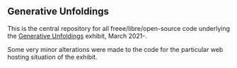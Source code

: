 ## Generative Unfoldings

This is the central repository for all freee/libre/open-source code underlying the [Generative Unfoldings](https://generative-unfoldings.mit.edu) exhibit, March 2021-.

Some very minor alterations were made to the code for the particular web hosting situation of the exhibit.
